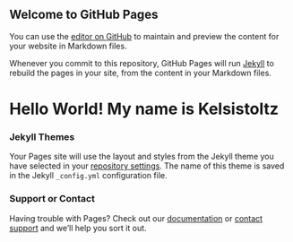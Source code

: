 ## Welcome to GitHub Pages

You can use the [editor on GitHub](https://github.com/Kelsistoltz/Kelsistoltz.GITHUB.IO/edit/master/README.md) to maintain and preview the content for your website in Markdown files.

Whenever you commit to this repository, GitHub Pages will run [Jekyll](https://jekyllrb.com/) to rebuild the pages in your site, from the content in your Markdown files.

# Hello World! My name is Kelsistoltz

### Jekyll Themes

Your Pages site will use the layout and styles from the Jekyll theme you have selected in your [repository settings](https://github.com/Kelsistoltz/Kelsistoltz.GITHUB.IO/settings). The name of this theme is saved in the Jekyll `_config.yml` configuration file.

### Support or Contact

Having trouble with Pages? Check out our [documentation](https://help.github.com/categories/github-pages-basics/) or [contact support](https://github.com/contact) and we’ll help you sort it out.

